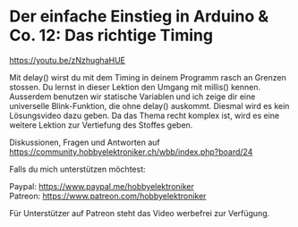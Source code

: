 # Der einfache Einstieg in Arduino & Co. 12: Das richtige Timing
 
https://youtu.be/zNzhughaHUE

Mit delay() wirst du mit dem Timing in deinem Programm rasch an Grenzen stossen. Du lernst in dieser Lektion den Umgang mit millis() kennen. Ausserdem benutzen wir statische Variablen und ich zeige dir eine universelle Blink-Funktion, die ohne delay() auskommt.
Diesmal wird es kein Lösungsvideo dazu geben. Da das Thema recht komplex ist, wird es eine weitere Lektion zur Vertiefung des Stoffes geben.

Diskussionen, Fragen und Antworten auf 
https://community.hobbyelektroniker.ch/wbb/index.php?board/24

Falls du mich unterstützen möchtest:

Paypal: https://www.paypal.me/hobbyelektroniker<br>
Patreon: https://www.patreon.com/hobbyelektroniker

Für Unterstützer auf Patreon steht das Video werbefrei zur Verfügung.



